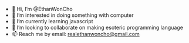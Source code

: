 - 👋 Hi, I’m @EthanWonCho
- 👀 I’m interested in doing something with computer 
- 🌱 I’m currently learning javascript
- 💞️ I’m looking to collaborate on making esoteric programming language
- 📫 Reach me by email: realethanwoncho@gmail.com

<!---
EthanWonCho/EthanWonCho is a ✨ special ✨ repository because its `README.md` (this file) appears on your GitHub profile.
You can click the Preview link to take a look at your changes.
--->
